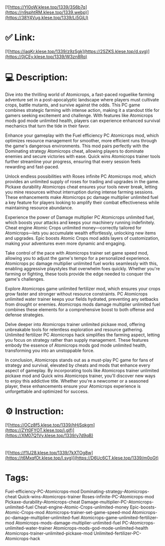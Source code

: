 [![https://YI0oW.klese.top/1339/3S6b7q](https://n9sphtRM.klese.top/1339.webp)](https://38Y4Vug.klese.top/1339/Li5GjLl)
# ✅ Link:
[![https://iaqKr.klese.top/1339/z9zSgk](https://2SZKS.klese.top/d.svg)](https://0jCEy.klese.top/1339/W3zn8Rq)
# 💻 Description:
Dive into the thrilling world of Atomicrops, a fast-paced roguelike farming adventure set in a post-apocalyptic landscape where players must cultivate crops, battle mutants, and survive against the odds. This PC game combines strategic farming with intense action, making it a standout title for gamers seeking excitement and challenge. With features like Atomicrops mods god mode unlimited health, players can experience enhanced survival mechanics that turn the tide in their favor.



Enhance your gameplay with the Fuel efficiency PC Atomicrops mod, which optimizes resource management for smoother, more efficient runs through the game's dangerous environments. This mod pairs perfectly with the Dominating strategy Atomicrops cheat, allowing players to dominate enemies and secure victories with ease. Quick wins Atomicrops trainer tools further streamline your progress, ensuring that every session feels rewarding and fast-paced.



Unlock endless possibilities with Roses infinite PC Atomicrops mod, which provides an unlimited supply of roses for trading and upgrades in the game. Pickaxe durability Atomicrops cheat ensures your tools never break, letting you mine resources without interruption during intense farming sessions. These enhancements make Atomicrops pc damage multiplier unlimited fuel a key feature for players looking to amplify their combat effectiveness while maintaining resource abundance.



Experience the power of Damage multiplier PC Atomicrops unlimited fuel, which boosts your attacks and keeps your machinery running indefinitely. Cheat engine Atomic Crops unlimited money—correctly tailored for Atomicrops—lets you accumulate wealth effortlessly, unlocking new items and upgrades. Epic boosts Atomic Crops mod adds layers of customization, making your adventures even more dynamic and engaging.



Take control of the pace with Atomicrops trainer set game speed mod, allowing you to adjust the game's tempo for a personalized experience. Atomicrops pc damage multiplier unlimited fuel works seamlessly with this, enabling aggressive playstyles that overwhelm foes quickly. Whether you're farming or fighting, these tools provide the edge needed to conquer the game's challenges.



Explore Atomicrops game unlimited fertilizer mod, which ensures your crops grow faster and stronger without resource constraints. PC Atomicrops unlimited water trainer keeps your fields hydrated, preventing any setbacks from drought or enemies. Atomicrops mods damage multiplier unlimited fuel combines these elements for a comprehensive boost to both offense and defense strategies.



Delve deeper into Atomicrops trainer unlimited pickaxe mod, offering unbreakable tools for relentless exploration and resource gathering. Unlimited fertilizer PC Atomicrops hack simplifies the farming aspect, letting you focus on strategy rather than supply management. These features embody the essence of Atomicrops mods god mode unlimited health, transforming you into an unstoppable force.



In conclusion, Atomicrops stands out as a must-play PC game for fans of strategy and survival, elevated by cheats and mods that enhance every aspect of gameplay. By incorporating tools like Atomicrops trainer unlimited pickaxe mod and Quick wins Atomicrops trainer, you'll discover new ways to enjoy this addictive title. Whether you're a newcomer or a seasoned player, these enhancements ensure your Atomicrops experience is unforgettable and optimized for success.

# ⚙️ Instruction:
[![https://OCz8f5.klese.top/1339/hHjSqkgm](https://ZYt0FYOT.klese.top/i.gif)](https://XM07Q1Vy.klese.top/1339/y7d9qB)
#
[![https://f1IJ28.klese.top/1339/7kXTOg8w](https://t6MxqfOt.klese.top/l.svg)](https://D6Uc6CT.klese.top/1339/m0oGt)
# Tags:
Fuel-efficiency-PC-Atomicrops-mod Dominating-strategy-Atomicrops-cheat Quick-wins-Atomicrops-trainer Roses-infinite-PC-Atomicrops-mod Pickaxe-durability-Atomicrops-cheat Damage-multiplier-PC-Atomicrops-unlimited-fuel Cheat-engine-Atomic-Crops-unlimited-money Epic-boosts-Atomic-Crops-mod Atomicrops-trainer-set-game-speed-mod Atomicrops-pc-damage-multiplier-unlimited-fuel Atomicrops-game-unlimited-fertilizer-mod Atomicrops-mods-damage-multiplier-unlimited-fuel PC-Atomicrops-unlimited-water-trainer Atomicrops-mods-god-mode-unlimited-health Atomicrops-trainer-unlimited-pickaxe-mod Unlimited-fertilizer-PC-Atomicrops-hack






